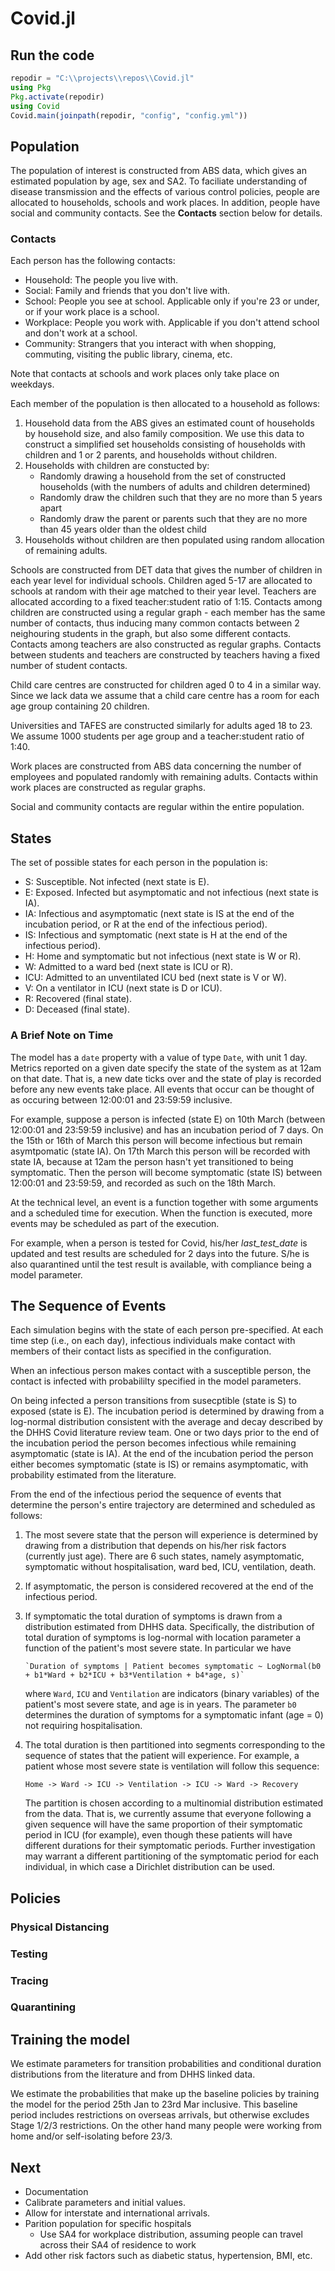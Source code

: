 # Covid.jl

## Run the code

```julia
repodir = "C:\\projects\\repos\\Covid.jl"
using Pkg
Pkg.activate(repodir)
using Covid
Covid.main(joinpath(repodir, "config", "config.yml"))
```

## Population

The population of interest is constructed from ABS data, which gives an estimated population by age, sex and SA2.
To faciliate understanding of disease transmission and the effects of various control policies, people are allocated to households,
schools and work places. In addition, people have social and community contacts. See the __Contacts__ section below for details.

### Contacts

Each person has the following contacts:

- Household: The people you live with.
- Social:    Family and friends that you don't live with.
- School:    People you see at school. Applicable only if you're 23 or under, or if your work place is a school.
- Workplace: People you work with. Applicable if you don't attend school and don't work at a school.
- Community: Strangers that you interact with when shopping, commuting, visiting the public library, cinema, etc.

Note that contacts at schools and work places only take place on weekdays.

Each member of the population is then allocated to a household as follows:

1. Household data from the ABS gives an estimated count of households by household size, and also family composition.
   We use this data to construct a simplified set households consisting of households with children and 1 or 2 parents,
   and households without children.
2. Households with children are constucted by:
   - Randomly drawing a household from the set of constructed households (with the numbers of adults and children determined)
   - Randomly draw the children such that they are no more than 5 years apart
   - Randomly draw the parent or parents such that they are no more than 45 years older than the oldest child
3. Households without children are then populated using random allocation of remaining adults.

Schools are constructed from DET data that gives the number of children in each year level for individual schools.
Children aged 5-17 are allocated to schools at random with their age matched to their year level.
Teachers are allocated according to a fixed teacher:student ratio of 1:15.
Contacts among children are constructed using a regular graph - each member has the same number of contacts, thus inducing many common contacts between 2 neighouring students in the graph, but also some different contacts.
Contacts among teachers are also constructed as regular graphs.
Contacts between students and teachers are constructed by teachers having a fixed number of student contacts.

Child care centres are constructed for children aged 0 to 4 in a similar way.
Since we lack data we assume that a child care centre has a room for each age group containing 20 children.

Universities and TAFES are constructed similarly for adults aged 18 to 23.
We assume 1000 students per age group and a teacher:student ratio of 1:40.

Work places are constructed from ABS data concerning the number of employees and populated randomly with remaining adults.
Contacts within work places are constructed as regular graphs.

Social and community contacts are regular within the entire population.

## States

The set of possible states for each person in the population is:

- S:   Susceptible. Not infected (next state is E).
- E:   Exposed. Infected but asymptomatic and not infectious (next state is IA).
- IA:  Infectious and asymptomatic (next state is IS at the end of the incubation period, or R at the end of the infectious period).
- IS:  Infectious and symptomatic (next state is H at the end of the infectious period).
- H:   Home and symptomatic but not infectious (next state is W or R).
- W:   Admitted to a ward bed (next state is ICU or R).
- ICU: Admitted to an unventilated ICU bed (next state is V or W).
- V:   On a ventilator in ICU (next state is D or ICU).
- R:   Recovered (final state).
- D:   Deceased (final state).

### A Brief Note on Time

The model has a `date` property with a value of type `Date`, with unit 1 day.
Metrics reported on a given date specify the state of the system as at 12am on that date.
That is, a new date ticks over and the state of play is recorded before any new events take place.
All events that occur can be thought of as occuring between 12:00:01 and 23:59:59 inclusive.

For example, suppose a person is infected (state E) on 10th March (between 12:00:01 and 23:59:59 inclusive) and has an incubation period of 7 days.
On the 15th or 16th of March this person will become infectious but remain asymtpomatic (state IA).
On 17th March this person will be recorded with state IA, because at 12am the person hasn't yet transitioned to being symptomatic.
Then the person will become symptomatic (state IS) between 12:00:01 and 23:59:59, and recorded as such on the 18th March.

At the technical level, an event is a function together with some arguments and a scheduled time for execution.
When the function is executed, more events may be scheduled as part of the execution.

For example, when a person is tested for Covid, his/her _last_test_date_ is updated and test results are scheduled for 2 days into the future.
S/he is also quarantined until the test result is available, with compliance being a model parameter.

## The Sequence of Events

Each simulation begins with the state of each person pre-specified.
At each time step (i.e., on each day), infectious individuals make contact with members of their contact lists as specified in the configuration.

When an infectious person makes contact with a susceptible person, the contact is infected with probabililty specified in the model parameters.

On being infected a person transitions from susecptible (state is S) to exposed (state is E).
The incubation period is determined by drawing from a log-normal distribution consistent with the average and decay described by the DHHS Covid literature review team.
One or two days prior to the end of the incubation period the person becomes infectious while remaining asymptomatic (state is IA).
At the end of the incubation period the person either becomes symptomatic (state is IS) or remains asymptomatic, with probability estimated from the literature.

From the end of the infectious period the sequence of events that determine the person's entire trajectory are determined and scheduled as follows:

1. The most severe state that the person will experience is determined by drawing from a distribution that depends on his/her risk factors (currently just age).
   There are 6 such states, namely asymptomatic, symptomatic without hospitalisation, ward bed, ICU, ventilation, death.
2. If asymptomatic, the person is considered recovered at the end of the infectious period.
3. If symptomatic the total duration of symptoms is drawn from a distribution estimated from DHHS data.
   Specifically, the distribution of total duration of symptoms is log-normal with location parameter a function of the patient's most severe state.
   In particular we have

       `Duration of symptoms | Patient becomes symptomatic ~ LogNormal(b0 + b1*Ward + b2*ICU + b3*Ventilation + b4*age, s)`

   where `Ward`, `ICU` and `Ventilation` are indicators (binary variables) of the patient's most severe state, and age is in years.
   The parameter `b0` determines the duration of symptoms for a symptomatic infant (age = 0) not requiring hospitalisation.

4. The total duration is then partitioned into segments corresponding to the sequence of states that the patient will experience.
   For example, a patient whose most severe state is ventilation will follow this sequence:

   `Home -> Ward -> ICU -> Ventilation -> ICU -> Ward -> Recovery`

   The partition is chosen according to a multinomial distribution estimated from the data.
   That is, we currently assume that everyone following a given sequence will have the same proportion of their symptomatic period in ICU (for example),
   even though these patients will have different durations for their symptomatic periods.
   Further investigation may warrant a different partitioning of the symptomatic period for each individual,
   in which case a Dirichlet distribution can be used.

## Policies

### Physical Distancing

### Testing

### Tracing

### Quarantining


## Training the model

We estimate parameters for transition probabilities and conditional duration distributions from the literature and from DHHS linked data.

We estimate the probabilities that make up the baseline policies by training the model for the period 25th Jan to 23rd Mar inclusive.
This baseline period includes restrictions on overseas arrivals, but otherwise excludes Stage 1/2/3 restrictions.
On the other hand many people were working from home and/or self-isolating before 23/3.


## Next

- Documentation
- Calibrate parameters and initial values.
- Allow for interstate and international arrivals.
- Parition population for specific hospitals
    - Use SA4 for workplace distribution, assuming people can travel across their SA4 of residence to work
- Add other risk factors such as diabetic status, hypertension, BMI, etc.